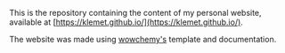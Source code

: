 This is the repository containing the content of my personal website, available at [https://klemet.github.io/](https://klemet.github.io/).

The website was made using [wowchemy's](https://wowchemy.com/) template and documentation.